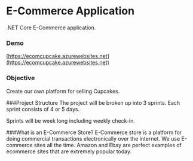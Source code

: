 # E-Commerce Application
.NET Core E-Commerce application.

### Demo
[https://ecomcupcake.azurewebsites.net](https://ecomcupcake.azurewebsites.net)
### Objective
Create our own platform for selling Cupcakes.

###Project Structure
The project will be broken up into 3  sprints. Each sprint consists of 4 or 5 days.

Sprints will be week long including weekly check-in.

###What is an E-Commerce Store?
E-Commerce store is a platform for doing commercial transactions electronically over the internet. We use E-commerce sites all the time. Amazon and Ebay are perfect examples of ecommerce sites that are extremely popular today.